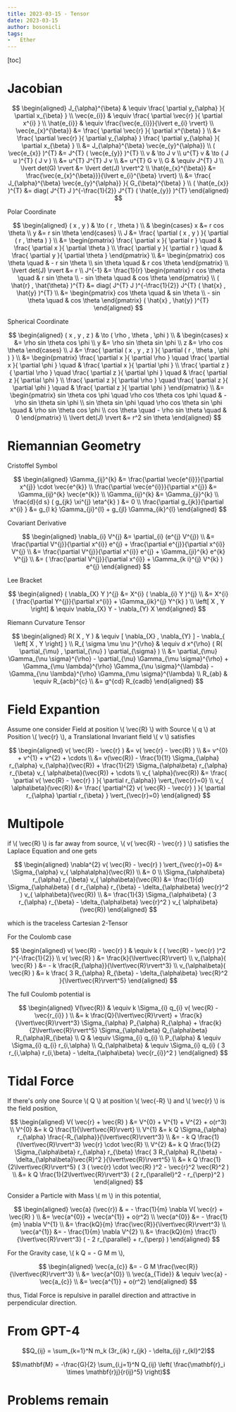 ```yaml
---
title: 2023-03-15 - Tensor
date: 2023-03-15
author: bosonicli
tags:
-   Ether
---
```


[toc]

# Jacobian

$$
\begin{aligned}
    J_{\alpha}^{\beta} & \equiv \frac{ \partial y_{\alpha} }{ \partial x_{\beta} }  \\
    \vec{e_{i}} & \equiv \frac{ \partial \vec{r} }{ \partial x^{i} }    \\
    \hat{e_{i}} & \equiv \frac{\vec{e_{i}}}{\lvert e_{i} \rvert}    \\
    \vec{e_{x}^{\beta}} &= \frac{ \partial \vec{r} }{ \partial x^{\beta} }    \\
    &= \frac{ \partial \vec{r} }{ \partial y_{\alpha} } \frac{ \partial y_{\alpha} }{ \partial x_{\beta} }  \\
    &= J_{\alpha}^{\beta} \vec{e_{y}^{\alpha}} \\
    ( \vec{e_{x}} )^{T} &= J^{T} ( \vec{e_{y}} )^{T}  \\
    v & \to J v \\
    u^{T} v & \to ( J u )^{T} ( J v )   \\
    &= u^{T} J^{T} J v  \\
    &= u^{T} G v \\
    G & \equiv J^{T} J  \\
    \lvert det(G) \rvert &= \lvert det(J) \rvert^2  \\
    \hat{e_{x}^{\beta}} &= \frac{\vec{e_{x}^{\beta}}}{\lvert e_{i}^{\beta} \rvert}  \\
    &= \frac{ J_{\alpha}^{\beta} \vec{e_{y}^{\alpha}} }{ G_{\beta}^{\beta} }    \\
    ( \hat{e_{x}} )^{T} &=  diag( J^{T} J )^{-\frac{1}{2}} J^{T} ( \hat{e_{y}} )^{T}
\end{aligned}
$$

Polar Coordinate

$$
\begin{aligned}
    ( x , y ) & \to ( r , \theta )  \\
    &
    \begin{cases}
        x &= r cos \theta \\
        y &= r sin \theta
    \end{cases} \\
    J &= \frac{ \partial ( x , y ) }{ \partial ( r , \theta ) }  \\
    &=
    \begin{pmatrix}
        \frac{ \partial x }{ \partial r } \quad & \frac{ \partial x }{ \partial \theta }  \\
        \frac{ \partial y }{ \partial r } \quad & \frac{ \partial y }{ \partial \theta }
    \end{pmatrix}   \\
    &=
    \begin{pmatrix}
        cos \theta \quad & - r sin \theta  \\
        sin \theta \quad & r cos \theta
    \end{pmatrix}   \\
    \lvert det(J) \rvert &= r   \\
    J^{-1} &= \frac{1}{r}
    \begin{pmatrix}
        r cos \theta \quad & r sin \theta   \\
        - sin \theta \quad & cos \theta
    \end{pmatrix}   \\
    ( \hat{r} , \hat{\theta} )^{T} &= diag( J^{T} J )^{-\frac{1}{2}} J^{T} ( \hat{x} , \hat{y} )^{T}    \\
    &=
    \begin{pmatrix}
        cos \theta \quad & sin \theta   \\
        - sin \theta \quad & cos \theta
    \end{pmatrix}
    ( \hat{x} , \hat{y} )^{T}
\end{aligned}
$$

Spherical Coordinate

$$
\begin{aligned}
    ( x , y , z ) & \to ( \rho , \theta , \phi )  \\
    &
    \begin{cases}
        x &= \rho sin \theta cos \phi \\
        y &= \rho sin \theta sin \phi   \\
        z &= \rho cos \theta
    \end{cases} \\
    J &= \frac{ \partial ( x , y , z ) }{ \partial ( r , \theta , \phi ) }  \\
    &=
    \begin{pmatrix}
        \frac{ \partial x }{ \partial \rho } \quad \frac{ \partial x }{ \partial \phi } \quad & \frac{ \partial x }{ \partial \phi }  \\
        \frac{ \partial z }{ \partial \rho } \quad \frac{ \partial z }{ \partial \phi } \quad & \frac{ \partial z }{ \partial \phi }  \\
        \frac{ \partial z }{ \partial \rho } \quad \frac{ \partial z }{ \partial \phi } \quad & \frac{ \partial z }{ \partial \phi }
    \end{pmatrix}   \\
    &=
    \begin{pmatrix}
        sin \theta cos \phi \quad \rho cos \theta cos \phi \quad & - \rho sin \theta sin \phi  \\
        sin \theta sin \phi \quad \rho cos \theta sin \phi \quad & \rho sin \theta cos \phi   \\
        cos \theta \quad - \rho sin \theta \quad & 0
    \end{pmatrix}   \\
    \lvert det(J) \rvert &= r^2 sin \theta
\end{aligned}
$$

# Riemannian Geometry

Cristoffel Symbol

$$
\begin{aligned}
    \Gamma_{ij}^{k} &= \frac{\partial \vec{e^{i}}}{\partial x^{j}} \cdot \vec{e^{k}}    \\
    \frac{\partial \vec{e^{i}}}{\partial x^{j}} &= \Gamma_{ij}^{k} \vec{e^{k}}  \\
    \Gamma_{ij}^{k} &= \Gamma_{ji}^{k}  \\
    \frac{d}{d s} ( g_{jk} \xi^{j} \eta^{k} ) &= 0  \\
    \frac{\partial g_{jk}}{\partial x^{i} } &= g_{l k} \Gamma_{ji}^{l} + g_{jl} \Gamma_{ik}^{l}
\end{aligned}
$$

Covariant Derivative

$$
\begin{aligned}
    \nabla_{i} V^{j} &= \partial_{i} (e^{j} V^{j})  \\
    &= \frac{\partial V^{j}}{\partial x^{i}} e^{j} + \frac{\partial e^{j}}{\partial x^{i}} V^{j}    \\
    &= \frac{\partial V^{j}}{\partial x^{i}} e^{j} + \Gamma_{ji}^{k} e^{k} V^{j}    \\
    &= ( \frac{\partial V^{j}}{\partial x^{i}} + \Gamma_{k i}^{j} V^{k} ) e^{j}
\end{aligned}
$$

Lee Bracket

$$
\begin{aligned}
    ( \nabla_{X} Y )^{j} &= X^{i} ( \nabla_{i} Y )^{j}  \\
    &= X^{i} ( \frac{\partial Y^{j}}{\partial x^{i}} + \Gamma_{ik}^{j} Y^{k} )  \\
    \left[ X , Y \right] & \equiv \nabla_{X} Y - \nabla_{Y} X
\end{aligned}
$$

Riemann Curvature Tensor

$$
\begin{aligned}
    R( X , Y ) & \equiv [ \nabla_{X} , \nabla_{Y} ] - \nabla_{ \left[ X , Y \right] }   \\
    R_{ \sigma \mu \nu }^{\rho} & \equiv d x^{\rho} ( R( \partial_{\mu} , \partial_{\nu} ) \partial_{\sigma} )  \\
    &= \partial_{\mu} \Gamma_{\nu \sigma}^{\rho} - \partial_{\nu} \Gamma_{\mu \sigma}^{\rho} + \Gamma_{\mu \lambda}^{\rho} \Gamma_{\nu \sigma}^{\lambda} - \Gamma_{\nu \lambda}^{\rho} \Gamma_{\mu \sigma}^{\lambda}    \\
    R_{ab} & \equiv R_{acb}^{c} \\
    &= g^{cd} R_{cadb}
\end{aligned}
$$

# Field Expantion

Assume one consider Field at position \\( \vec{R} \\) with Source \\( q \\) at Position \\( \vec{r} \\), a Translational Invariant field \\( v \\) satisfies

$$
\begin{aligned}
    v( \vec{R} - \vec{r} ) &= v( \vec{r} - \vec{R} )	\\
	&= v^{0} + v^{1} + v^{2} + \cdots	\\
	&= v(\vec{R}) - \frac{1}{1!} \Sigma_{\alpha} r_{\alpha} v_{\alpha}(\vec{R}) + \frac{1}{2!} \Sigma_{\alpha\beta} r_{\alpha} r_{\beta} v_{ \alpha\beta}(\vec{R}) + \cdots   \\
    v_{ \alpha}(\vec{R}) &= \frac{ \partial v( \vec{R} - \vec{r} ) }{ \partial r_{\alpha}} \vert_{\vec{r}=0} \\
    v_{ \alpha\beta}(\vec{R}) &= \frac{ \partial^{2} v( \vec{R} - \vec{r} ) }{ \partial r_{\alpha} \partial r_{\beta} } \vert_{\vec{r}=0}
\end{aligned}
$$

# Multipole

if \\( \vec{R} \\) is far away from source, \\( v( \vec{R} - \vec{r} ) \\) satisfies the Laplace Equation and one gets

$$
\begin{aligned}
    \nabla^{2} v( \vec{R} - \vec{r} ) \vert_{\vec{r}=0} &= \Sigma_{\alpha} v_{ \alpha\alpha}(\vec{R})  \\
    &= 0    \\
    \Sigma_{\alpha\beta} r_{\alpha} r_{\beta} v_{ \alpha\beta}(\vec{R}) &= \frac{1}{d} \Sigma_{\alpha\beta} ( d r_{\alpha} r_{\beta} - \delta_{\alpha\beta} \vec{r}^2 ) v_{ \alpha\beta}(\vec{R})	\\
	&= \frac{1}{3} \Sigma_{\alpha\beta} ( 3 r_{\alpha} r_{\beta} - \delta_{\alpha\beta} \vec{r}^2 ) v_{ \alpha\beta}(\vec{R})
\end{aligned}
$$

which is the traceless Cartesian 2-Tensor

For the Coulomb case

$$
\begin{aligned}
	v( \vec{R} - \vec{r} ) & \equiv k ( ( \vec{R} - \vec{r} )^2 )^{-\frac{1}{2}}	\\
	v( \vec{R} ) &= \frac{k}{\lvert\vec{R}\rvert}	\\
	v_{\alpha}( \vec{R} ) &= - k \frac{R_{\alpha}}{\lvert\vec{R}\rvert^3}	\\
	v_{\alpha\beta}( \vec{R} ) &= k \frac{ 3 R_{\alpha} R_{\beta} - \delta_{\alpha\beta} \vec{R}^2 }{\lvert\vec{R}\rvert^5}
\end{aligned}
$$

The full Coulomb potential is

$$
\begin{aligned}
	V(\vec{R}) & \equiv k \Sigma_{i} q_{i} v( \vec{R} - \vec{r_{i}} )	\\
	&= k \frac{Q}{\lvert\vec{R}\rvert} + \frac{k}{\lvert\vec{R}\rvert^3} \Sigma_{\alpha} P_{\alpha} R_{\alpha} + \frac{k}{2\lvert\vec{R}\rvert^5} \Sigma_{\alpha\beta} Q_{\alpha\beta} R_{\alpha}R_{\beta}	\\
	Q & \equiv \Sigma_{i} q_{i}	\\
	P_{\alpha} & \equiv \Sigma_{i} q_{i} r_{i,\alpha}	\\
	Q_{\alpha\beta} & \equiv \Sigma_{i} q_{i} ( 3 r_{i,\alpha} r_{i,\beta} - \delta_{\alpha\beta} \vec{r_{i}}^2 )
\end{aligned}
$$

# Tidal Force

If there's only one Source \\( Q \\) at position \\( \vec{-R} \\) and \\( \vec{r} \\) is the field position,

$$
\begin{aligned}
	V( \vec{r} + \vec{R} ) &= V^{0} + V^{1} + V^{2} + o(r^3)	\\
	V^{0} &= k Q \frac{1}{\lvert\vec{R}\rvert}	\\
	V^{1} &= k Q \Sigma_{\alpha} r_{\alpha} \frac{-R_{\alpha}}{\lvert\vec{R}\rvert^3}	\\
	&= - k Q \frac{1}{\lvert\vec{R}\rvert^3} \vec{r} \cdot \vec{R}	\\
	V^{2} &= k Q \frac{1}{2} \Sigma_{\alpha\beta} r_{\alpha} r_{\beta}  \frac{ 3 R_{\alpha} R_{\beta} - \delta_{\alpha\beta}\vec{R}^2 }{\lvert\vec{R}\rvert^5}	\\
	&= k Q \frac{1}{2\lvert\vec{R}\rvert^5} ( 3 ( \vec{r} \cdot \vec{R} )^2 - \vec{r}^2 \vec{R}^2 )	\\
	&= k Q \frac{1}{2\lvert\vec{R}\rvert^3} ( 2 r_{\parallel}^2 - r_{\perp}^2 )
\end{aligned}
$$

Consider a Particle with Mass \\( m \\) in this potential,

$$
\begin{aligned}
	\vec{a} (\vec{r}) & = - \frac{1}{m} \nabla V( \vec{r} + \vec{R} )	\\
	&= \vec{a^{0}} + \vec{a^{1}} + o(r^2)	\\
	\vec{a^{0}} &= - \frac{1}{m} \nabla V^{1}	\\
	&= \frac{kQ}{m} \frac{\vec{R}}{\lvert\vec{R}\rvert^3}	\\
	\vec{a^{1}} &= - \frac{1}{m} \nabla V^{2}	\\
	&= \frac{kQ}{m} \frac{1}{\lvert\vec{R}\rvert^3} ( - 2 r_{\parallel} + r_{\perp} )
\end{aligned}
$$

For the Gravity case, \\( k Q = - G M m \\),

$$
\begin{aligned}
	\vec{a_{c}} &= - G M \frac{\vec{R}}{\lvert\vec{R}\rvert^3}	\\
	&= \vec{a^{0}}	\\
	\vec{a_{Tide}} & \equiv \vec{a} - \vec{a_{c}}	\\
	&= \vec{a^{1}} + o(r^2)
\end{aligned}
$$

thus, Tidal Force is repulsive in parallel direction and attractive in perpendicular direction.

# From GPT-4

$$Q_{ij} = \sum_{k=1}^N m_k (3r_{ik} r_{jk} - \delta_{ij} r_{kl}^2)$$

$$\mathbf{M} = -\frac{G}{2} \sum_{i,j=1}^N Q_{ij} \left( \frac{\mathbf{r}_i \times \mathbf{r}j}{r{ij}^5} \right)$$

# Problems remain
